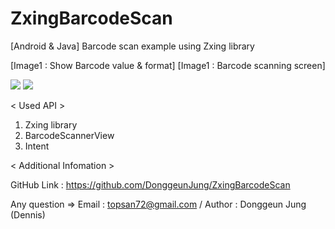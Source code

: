 # ZxingBarcodeScan

[Android & Java] Barcode scan example using Zxing library

[Image1 : Show Barcode value & format]
[Image1 : Barcode scanning screen]

<div>
<img src="https://github.com/DonggeunJung/ZxingBarcodeScan/blob/master/ZxingBarcodeScan_Capture01.png?raw=true width="400px"></img>
<img src="https://github.com/DonggeunJung/ZxingBarcodeScan/blob/master/ZxingBarcodeScan_Capture02.png?raw=true width="400px"></img>
</div>


< Used API >
1. Zxing library
2. BarcodeScannerView
3. Intent


< Additional Infomation >

GitHub Link : https://github.com/DonggeunJung/ZxingBarcodeScan

Any question => Email : topsan72@gmail.com / Author : Donggeun Jung (Dennis)

